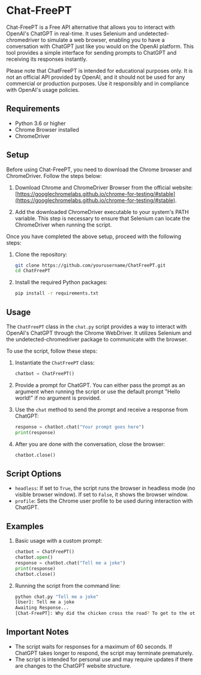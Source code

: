 # Chat-FreePT

Chat-FreePT is a Free API alternative that allows you to interact with OpenAI's ChatGPT in real-time. It uses Selenium and undetected-chromedriver to simulate a web browser, enabling you to have a conversation with ChatGPT just like you would on the OpenAI platform. This tool provides a simple interface for sending prompts to ChatGPT and receiving its responses instantly.

Please note that ChatFreePT is intended for educational purposes only. It is not an official API provided by OpenAI, and it should not be used for any commercial or production purposes. Use it responsibly and in compliance with OpenAI's usage policies.

## Requirements

- Python 3.6 or higher
- Chrome Browser installed
- ChromeDriver

## Setup

Before using Chat-FreePT, you need to download the Chrome browser and ChromeDriver. Follow the steps below:

1. Download Chrome and ChromeDriver Browser from the official website: [https://googlechromelabs.github.io/chrome-for-testing/#stable](https://googlechromelabs.github.io/chrome-for-testing/#stable).

2. Add the downloaded ChromeDriver executable to your system's PATH variable. This step is necessary to ensure that Selenium can locate the ChromeDriver when running the script.

Once you have completed the above setup, proceed with the following steps:

1. Clone the repository:

   ```bash
   git clone https://github.com/yourusername/ChatFreePT.git
   cd ChatFreePT
   ```

2. Install the required Python packages:

   ```bash
   pip install -r requirements.txt
   ```

## Usage

The `ChatFreePT` class in the `chat.py` script provides a way to interact with OpenAI's ChatGPT through the Chrome WebDriver. It utilizes Selenium and the undetected-chromedriver package to communicate with the browser.

To use the script, follow these steps:

1. Instantiate the `ChatFreePT` class:

   ```python
   chatbot = ChatFreePT()
   ```

2. Provide a prompt for ChatGPT. You can either pass the prompt as an argument when running the script or use the default prompt "Hello world!" if no argument is provided.

3. Use the `chat` method to send the prompt and receive a response from ChatGPT:

   ```python
   response = chatbot.chat("Your prompt goes here")
   print(response)
   ```

4. After you are done with the conversation, close the browser:

   ```python
   chatbot.close()
   ```

## Script Options

- `headless`: If set to `True`, the script runs the browser in headless mode (no visible browser window). If set to `False`, it shows the browser window.
- `profile`: Sets the Chrome user profile to be used during interaction with ChatGPT.

## Examples

1. Basic usage with a custom prompt:

   ```python
   chatbot = ChatFreePT()
   chatbot.open()
   response = chatbot.chat("Tell me a joke")
   print(response)
   chatbot.close()
   ```

2. Running the script from the command line:

   ```bash
   python chat.py "Tell me a joke"
   [User]: Tell me a joke
   Awaiting Response...
   [Chat-FreePT]: Why did the chicken cross the road? To get to the other side!
   ```

## Important Notes

- The script waits for responses for a maximum of 60 seconds. If ChatGPT takes longer to respond, the script may terminate prematurely.
- The script is intended for personal use and may require updates if there are changes to the ChatGPT website structure.
